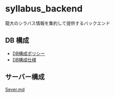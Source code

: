 # syllabus_backend
龍大のシラバス情報を集約して提供するバックエンド

## DB 構成
- [DB構成ポリシー](docs/database_policy.md)
- [DB構成仕様](docs/database_structure.md)

## サーバー構成
[Sever.md](Server.md)